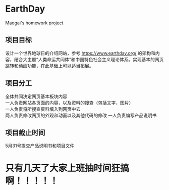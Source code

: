 # EarthDay
Maogai's homework project

## 项目目标
设计一个世界地球日的介绍网站，参考 https://www.earthday.org/ 的架构和内容，结合大主题“人类命运共同体”和中国特色社会主义理论体系。实现基本的网页跳转和动画功能，在此基础上可以适当拓展。

## 项目分工
全体共同决定网页基本板块内容  
一人负责网站各页面的内容，以及资料的搜查（包括文字，图片）  
一人负责将所搜查资料填入到网页中去  
两人负责修改网页的外观和动画以及其他代码的修改
一人负责编写产品说明书  

## 项目截止时间
5月31号提交产品说明书和项目文件

# 只有几天了大家上班抽时间狂搞啊！！！！！

